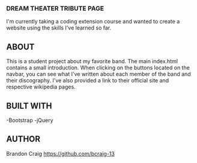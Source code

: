 ### DREAM THEATER TRIBUTE PAGE

I'm currently taking a coding extension course and wanted to create a website using the skills 
I've learned so far.

## ABOUT

This is a student project about my favorite band. The main index.html contains a small introduction.
When clicking on the buttons located on the navbar, you can see what I've written about each member
of the band and their discography. I've also provided a link to their official site and respective
wikipedia pages.

## BUILT WITH

-Bootstrap
-jQuery

## AUTHOR

Brandon Craig
https://github.com/bcraig-13